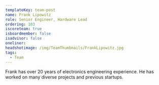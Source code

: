 ```yaml
---
templateKey: team-post
name: Frank Lipowitz
role: Senior Engineer, Hardware Lead
ordering: 103
iscoreteam: true
isboardmember: false
isadvisor: false
oneliner: 
headshotimage: /img/TeamThumbnails/FrankLipowitz.jpg
tags:
  - Team
---
```


Frank has over 20 years of electronics engineering experience. He has worked on many diverse projects and previous startups.